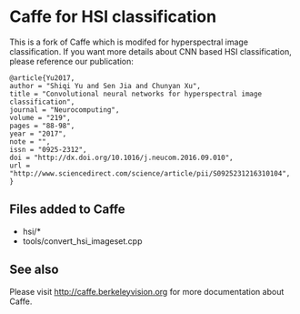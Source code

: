 # Caffe for HSI classification

This is a fork of Caffe which is modifed for hyperspectral image classification. If you want more details about CNN based HSI classification, please reference our publication:

```
@article{Yu2017,
author = "Shiqi Yu and Sen Jia and Chunyan Xu",
title = "Convolutional neural networks for hyperspectral image classification",
journal = "Neurocomputing",
volume = "219",
pages = "88-98",
year = "2017",
note = "",
issn = "0925-2312",
doi = "http://dx.doi.org/10.1016/j.neucom.2016.09.010",
url = "http://www.sciencedirect.com/science/article/pii/S0925231216310104",
}
```
Files added to Caffe
----------
* hsi/*
* tools/convert_hsi_imageset.cpp

See also
----------
Please visit http://caffe.berkeleyvision.org for more documentation about Caffe.


